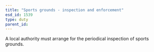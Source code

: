 ```yaml
---
title: "Sports grounds - inspection and enforcement"
esd_id: 1539
type: duty
parent_id:  
---
```


A local authority must arrange for the periodical inspection of sports grounds.

